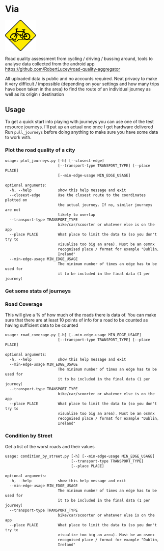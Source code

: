 # Via

<img src="/assets/logo.png" alt="via logo" style="height: 100px; width:100px;"/>

Road quality assessment from cycling / driving / bussing around, tools to analyse data collected from the android app https://github.com/RobertLucey/road-quality-aggregator

All uploaded data is public and no accounts required. Neat privacy to make it very difficult / impossible (depending on your settings and how many trips have been taken in the area) to find the route of an individual journey as well as its origin / destination

## Usage

To get a quick start into playing with journeys you can use one of the test resource journeys. I'll put up an actual one once I get hardware delivered
Run `pull_journeys` before doing anything to make sure you have some data to work with.

### Plot the road quality of a city

```
usage: plot_journeys.py [-h] [--closest-edge]
                        [--transport-type TRANSPORT_TYPE] [--place PLACE]
                        [--min-edge-usage MIN_EDGE_USAGE]

optional arguments:
  -h, --help            show this help message and exit
  --closest-edge        Use the closest route to the coordinates plotted on
                        the actual journey. If no, similar journeys are not
                        likely to overlap
  --transport-type TRANSPORT_TYPE
                        bike/car/scoorter or whatever else is on the app
  --place PLACE         What place to limit the data to (so you don't try to
                        visualize too big an area). Must be an osmnx
                        recognised place / format for example "Dublin,
                        Ireland"
  --min-edge-usage MIN_EDGE_USAGE
                        The minimum number of times an edge has to be used for
                        it to be included in the final data (1 per journey)
```

### Get some stats of journeys

### Road Coverage

This will give a % of how much of the roads there is data of. You can make sure that there are at least 10 points of info for a road to be counted as having sufficient data to be counted

```
usage: road_coverage.py [-h] [--min-edge-usage MIN_EDGE_USAGE]
                        [--transport-type TRANSPORT_TYPE] [--place PLACE]

optional arguments:
  -h, --help            show this help message and exit
  --min-edge-usage MIN_EDGE_USAGE
                        The minimum number of times an edge has to be used for
                        it to be included in the final data (1 per journey)
  --transport-type TRANSPORT_TYPE
                        bike/car/scoorter or whatever else is on the app
  --place PLACE         What place to limit the data to (so you don't try to
                        visualize too big an area). Must be an osmnx
                        recognised place / format for example "Dublin,
                        Ireland"
```

### Condition by Street

Get a list of the worst roads and their values

```
usage: condition_by_street.py [-h] [--min-edge-usage MIN_EDGE_USAGE]
                              [--transport-type TRANSPORT_TYPE]
                              [--place PLACE]

optional arguments:
  -h, --help            show this help message and exit
  --min-edge-usage MIN_EDGE_USAGE
                        The minimum number of times an edge has to be used for
                        it to be included in the final data (1 per journey)
  --transport-type TRANSPORT_TYPE
                        bike/car/scoorter or whatever else is on the app
  --place PLACE         What place to limit the data to (so you don't try to
                        visualize too big an area). Must be an osmnx
                        recognised place / format for example "Dublin,
                        Ireland"
```
